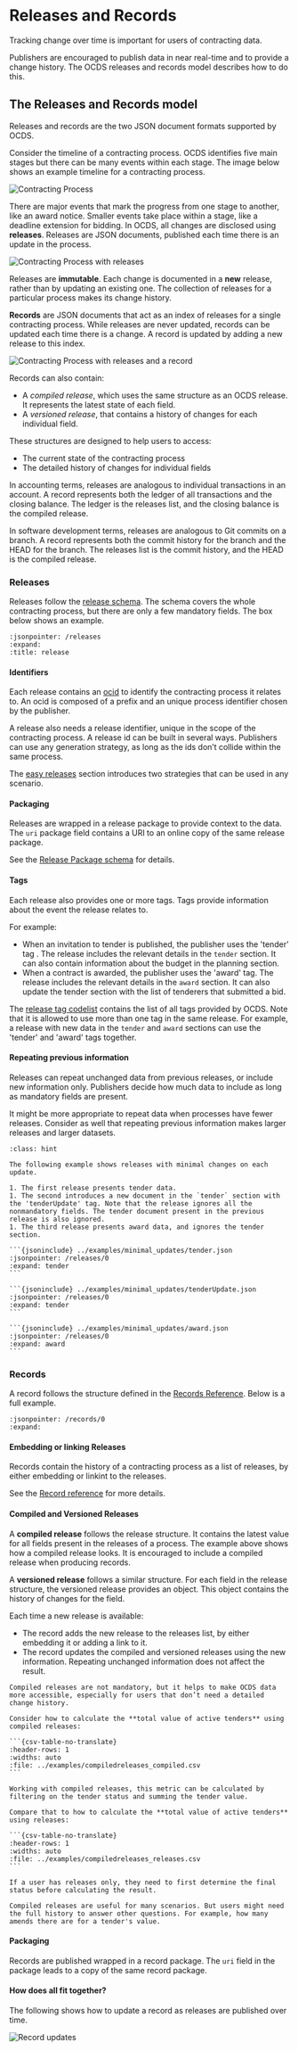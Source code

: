 # Releases and Records

Tracking change over time is important for users of contracting data.

Publishers are encouraged to publish data in near real-time and to provide a change history. The OCDS releases and records model describes how to do this.

## The Releases and Records model

Releases and records are the two JSON document formats supported by OCDS.

Consider the timeline of a contracting process. OCDS identifies five main stages but there can be many events within each stage. The image below shows an example timeline for a contracting process.

![Contracting Process](../_static/png/changehistory_process.png)

There are major events that mark the progress from one stage to another, like an award notice. Smaller events take place within a stage, like a deadline extension for bidding. In OCDS, all changes are disclosed using **releases**. Releases are JSON documents, published each time there is an update in the process.

![Contracting Process with releases](../_static/png/changehistory_process2.png)

Releases are **immutable**. Each change is documented in a **new** release, rather than by updating an existing one. The collection of releases for a particular process makes its change history.

**Records** are JSON documents that act as an index of releases for a single contracting process. While releases are never updated, records can be updated each time there is a change. A record is updated by adding a new release to this index.

![Contracting Process with releases and a record](../_static/png/changehistory_process_record.png)

Records can also contain:

* A *compiled release*, which uses the same structure as an OCDS release. It represents the latest state of each field.
* A *versioned release*, that contains a history of changes for each individual field.

These structures are designed to help users to access:

* The current state of the contracting process
* The detailed history of changes for individual fields

In accounting terms, releases are analogous to individual transactions in an account. A record represents both the ledger of all transactions and the closing balance. The ledger is the releases list, and the closing balance is the compiled release.

In software development terms, releases are analogous to Git commits on a branch. A record represents both the commit history for the branch and the HEAD for the branch. The releases list is the commit history, and the HEAD is the compiled release.

### Releases

Releases follow the [release schema](../schema/reference). The schema covers the whole contracting process, but there are only a few mandatory fields. The box below shows an example.

```{jsoninclude} ../examples/tender.json
:jsonpointer: /releases
:expand:
:title: release
```

#### Identifiers

Each release contains an [ocid](../schema/identifiers.md#contracting-process-identifier-ocid) to identify the contracting process it relates to. An ocid is composed of a prefix and an unique process identifier chosen by the publisher.

A release also needs a release identifier, unique in the scope of the contracting process. A release id can be built in several ways. Publishers can use any generation strategy, as long as the ids don’t collide within the same process.

The [easy releases](../guidance/build/easy_releases) section introduces two strategies that can be used in any scenario.

#### Packaging

Releases are wrapped in a release package to provide context to the data. The `uri` package field contains a URI to an online copy of the same release package.

See the [Release Package schema](../schema/release_package) for details.

#### Tags

Each release also provides one or more tags. Tags provide information about the event the release relates to.

For example:

* When an invitation to tender is published, the publisher uses the 'tender' tag . The release includes the relevant details in the `tender` section. It can also contain information about the budget in the planning section.
* When a contract is awarded, the publisher uses the 'award' tag. The release includes the relevant details in the `award` section. It can also update the tender section with the list of tenderers that submitted a bid.

The [release tag codelist](../schema/codelists.md#release-tag) contains the list of all tags provided by OCDS. Note that it is allowed to use more than one tag in the same release. For example, a release with new data in the `tender` and `award` sections can use the 'tender' and 'award' tags together.

#### Repeating previous information

Releases can repeat unchanged data from previous releases, or include new information only. Publishers decide how much data to include as long as mandatory fields are present.

It might be more appropriate to repeat data when processes have fewer releases. Consider as well that repeating previous information makes larger releases and larger datasets.

````{admonition} Example
:class: hint

The following example shows releases with minimal changes on each update.

1. The first release presents tender data.
1. The second introduces a new document in the `tender` section with the 'tenderUpdate' tag. Note that the release ignores all the nonmandatory fields. The tender document present in the previous release is also ignored.
1. The third release presents award data, and ignores the tender section.

```{jsoninclude} ../examples/minimal_updates/tender.json
:jsonpointer: /releases/0
:expand: tender
```

```{jsoninclude} ../examples/minimal_updates/tenderUpdate.json
:jsonpointer: /releases/0
:expand: tender
```

```{jsoninclude} ../examples/minimal_updates/award.json
:jsonpointer: /releases/0
:expand: award
```
````

</div>

### Records

A record follows the structure defined in the [Records Reference](../schema/records_reference). Below is a full example.

```{jsoninclude} ../examples/merging/versioned.json
:jsonpointer: /records/0
:expand:
```

#### Embedding or linking Releases

Records contain the history of a contracting process as a list of releases, by either embedding or linkint to the releases.

See the [Record reference](../schema/records_reference) for more details.

#### Compiled and Versioned Releases

A **compiled release** follows the release structure. It contains the latest value for all fields present in the releases of a process. The example above shows how a compiled release looks. It is encouraged to include a compiled release when producing records.

A **versioned release** follows a similar structure. For each field in the release structure, the versioned release provides an object. This object contains the history of changes for the field.

Each time a new release is available:

* The record adds the new release to the releases list, by either embedding it or adding a link to it.
* The record updates the compiled and versioned releases using the new information. Repeating unchanged information does not affect the result.

````{hint}
Compiled releases are not mandatory, but it helps to make OCDS data more accessible, especially for users that don’t need a detailed change history.

Consider how to calculate the **total value of active tenders** using compiled releases:

```{csv-table-no-translate}
:header-rows: 1
:widths: auto
:file: ../examples/compiledreleases_compiled.csv
```

Working with compiled releases, this metric can be calculated by filtering on the tender status and summing the tender value.

Compare that to how to calculate the **total value of active tenders** using releases:

```{csv-table-no-translate}
:header-rows: 1
:widths: auto
:file: ../examples/compiledreleases_releases.csv
```

If a user has releases only, they need to first determine the final status before calculating the result.

Compiled releases are useful for many scenarios. But users might need the full history to answer other questions. For example, how many amends there are for a tender's value.
````

#### Packaging

Records are published wrapped in a record package. The `uri` field in the package leads to a copy of the same record package.

#### How does all fit together?

The following shows how to update a record as releases are published over time.

![Record updates](../_static/change_history_animation.gif)
